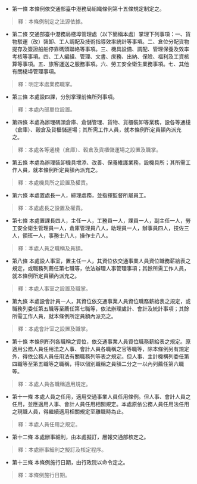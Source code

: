 * 第一條 本條例依交通部臺中港務局組織條例第十五條規定制定之。

> 釋：本條例制定之法源依據。

* 第二條 交通部臺中港務局棧埠管理處（以下簡稱本處）掌理下列事項：一、貨物駁運（改）裝卸、工人調配及技術指導效率統計等事項。二、倉位分配貨物提存及簽證船舶停靠碼頭聯絡等事項。三、機具設備、調配、管理保養及效率考核等事項。四、工人編組、管理、文書、庶務、出納、保險、福利及工資核算等事項。五、旅客運送之服務事項。六、勞工安全衛生業務事項。七、其他有關棧埠管理事項。

> 釋：明定本處業務職掌。

* 第三條 本處設四課，分別掌理前條所列事項。

> 釋：本處內部單位設置。

* 第四條 本處為辦理碼頭倉庫、倉儲管理、貨物、貨櫃裝卸等業務，設各等通棧（倉庫）、穀倉及貨櫃儲運場；其所需工作人員，就本條例所定員額內派充之。

> 釋：本處各等通棧（倉庫）、穀倉及貨櫃儲運場之設置及職掌。

* 第五條 本處為辦理裝卸機具增添、改善、保養維護業務，設機具所；其所需工作人員，就本條例所定員額內派充之。

> 釋：本處機具所之設置及權責。

* 第六條 本處置處長一人，綜理處務，並指揮監督所屬員工。

> 釋：本處處長之設置及權責。

* 第七條 本處置課長四人，主任一人，工務員一人，課員一人，副主任一人，勞工安全衛生管理員一人，倉庫管理員八人，助理員一人，辦事員四人，技佐三人，領班一人，事務士八人，操作士八人。

> 釋：本處人員之職稱及員額。

* 第八條 本處設人事室，置主任一人，其資位依交通事業人員資位職務薪給表之規定，或職務列薦任第七職等，依法辦理人事管理事項；其餘所需工作人員，就本條例所定員額內派充之。

> 釋：本處人事室之設置及職掌。

* 第九條 本處設會計員一人，其資位依交通事業人員資位職務薪給表之規定，或職務列委任第五職等至薦任第七職等，依法辦理歲計、會計及統計事項；其餘所需工作人員，就本條例所定員額內派充之。

> 釋：本處會計室之設置及職掌。

* 第十條 本條例所列各職稱之資位，依交通事業人員資位職務薪給表之規定。原適用公務人員任用法之人事、會計人員各職稱之官等職等，除本條例另有規定外，得依公務人員任用法有關職務列等表之規定。但人事、主計機構列委任第四職等至第五職等之職稱，得以個別職稱之員額二分之一以內列薦任第六職等。

> 釋：本處人員各職稱適用規定。

* 第十一條 本處人員之任用，適用交通事業人員任用條例。但人事、會計人員之任用，並應適用人事、會計人員任用相關規定。本處原依公務人員任用法任用之現職人員，得繼續適用相關規定至離職時為止。

> 釋：本處人員任用之規定。

* 第十二條 本處辦事細則，由本處擬訂，層報交通部核定之。

> 釋：本處辦事細則之擬訂及核定程序。

* 第十三條 本條例施行日期，由行政院以命令定之。

> 釋：本條例施行日期。

